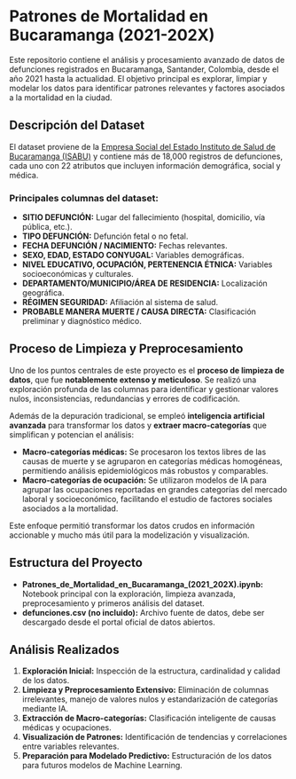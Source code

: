 # Patrones de Mortalidad en Bucaramanga (2021-202X)

Este repositorio contiene el análisis y procesamiento avanzado de datos de defunciones registrados en Bucaramanga, Santander, Colombia, desde el año 2021 hasta la actualidad. El objetivo principal es explorar, limpiar y modelar los datos para identificar patrones relevantes y factores asociados a la mortalidad en la ciudad.

## Descripción del Dataset

El dataset proviene de la [Empresa Social del Estado Instituto de Salud de Bucaramanga (ISABU)](https://www.datos.gov.co/Salud-y-Protecci-n-Social/DEFUNCIONES/sgf4-8tf8/about_data) y contiene más de 18,000 registros de defunciones, cada uno con 22 atributos que incluyen información demográfica, social y médica.

### Principales columnas del dataset:

- **SITIO DEFUNCIÓN:** Lugar del fallecimiento (hospital, domicilio, vía pública, etc.).
- **TIPO DEFUNCIÓN:** Defunción fetal o no fetal.
- **FECHA DEFUNCIÓN / NACIMIENTO:** Fechas relevantes.
- **SEXO, EDAD, ESTADO CONYUGAL:** Variables demográficas.
- **NIVEL EDUCATIVO, OCUPACIÓN, PERTENENCIA ÉTNICA:** Variables socioeconómicas y culturales.
- **DEPARTAMENTO/MUNICIPIO/ÁREA DE RESIDENCIA:** Localización geográfica.
- **RÉGIMEN SEGURIDAD:** Afiliación al sistema de salud.
- **PROBABLE MANERA MUERTE / CAUSA DIRECTA:** Clasificación preliminar y diagnóstico médico.

## Proceso de Limpieza y Preprocesamiento

Uno de los puntos centrales de este proyecto es el **proceso de limpieza de datos**, que fue **notablemente extenso y meticuloso**. Se realizó una exploración profunda de las columnas para identificar y gestionar valores nulos, inconsistencias, redundancias y errores de codificación. 

Además de la depuración tradicional, se empleó **inteligencia artificial avanzada** para transformar los datos y **extraer macro-categorías** que simplifican y potencian el análisis:

- **Macro-categorías médicas:** Se procesaron los textos libres de las causas de muerte y se agruparon en categorías médicas homogéneas, permitiendo análisis epidemiológicos más robustos y comparables.
- **Macro-categorías de ocupación:** Se utilizaron modelos de IA para agrupar las ocupaciones reportadas en grandes categorías del mercado laboral y socioeconómico, facilitando el estudio de factores sociales asociados a la mortalidad.

Este enfoque permitió transformar los datos crudos en información accionable y mucho más útil para la modelización y visualización.

## Estructura del Proyecto

- **Patrones_de_Mortalidad_en_Bucaramanga_(2021_202X).ipynb:** Notebook principal con la exploración, limpieza avanzada, preprocesamiento y primeros análisis del dataset.
- **defunciones.csv (no incluido):** Archivo fuente de datos, debe ser descargado desde el portal oficial de datos abiertos.

## Análisis Realizados

1. **Exploración Inicial:** Inspección de la estructura, cardinalidad y calidad de los datos.
2. **Limpieza y Preprocesamiento Extensivo:** Eliminación de columnas irrelevantes, manejo de valores nulos y estandarización de categorías mediante IA.
3. **Extracción de Macro-categorías:** Clasificación inteligente de causas médicas y ocupaciones.
4. **Visualización de Patrones:** Identificación de tendencias y correlaciones entre variables relevantes.
5. **Preparación para Modelado Predictivo:** Estructuración de los datos para futuros modelos de Machine Learning.
